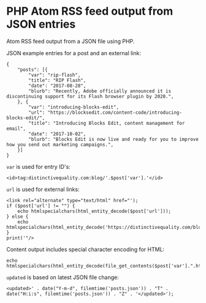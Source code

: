 # PHP Atom RSS feed output from JSON entries

Atom RSS feed output from a JSON file using PHP.

JSON example entries for a post and an external link:
<pre><code>{
	"posts": [{
		"var": "rip-flash",
		"title": "RIP Flash",
		"date": "2017-08-28",
		"blurb": "Recently, Adobe officially announced it is discontinuing support for its Flash browser plugin by 2020.",
	}, {
		"var": "introducing-blocks-edit",
		"url": "https://blocksedit.com/content-code/introducing-blocks-edit/",
		"title": "Introducing Blocks Edit, content management for email",
		"date": "2017-10-02",
		"blurb": "Blocks Edit is now live and ready for you to improve how you send out marketing campaigns.",
	}]
}
</code></pre>

<code>var</code> is used for entry ID's:
<pre><code>&lt;id&gt;tag:distinctivequality.com:blog/'.$post['var'].'&lt;/id&gt;
</code></pre>

<code>url</code> is used for external links:
<pre><code>&lt;link rel="alternate" type="text/html" href="');
if ($post['url'] != "") {
	echo htmlspecialchars(html_entity_decode($post['url']));
} else {
	echo htmlspecialchars(html_entity_decode('https://distinctivequality.com/blog/'.$post['var']));
}
print('"/&gt;
</code></pre>

Content output includes special character encoding for HTML:
<pre><code>echo htmlspecialchars(html_entity_decode(file_get_contents($post['var'].".html")));
</code></pre>

<code>updated</code> is based on latest JSON file change:
<pre><code>&lt;updated&gt;' . date("Y-m-d", filemtime('posts.json')) . "T" . date("H:i:s", filemtime('posts.json')) . "Z" . '&lt;/updated&gt;');
</code></pre>